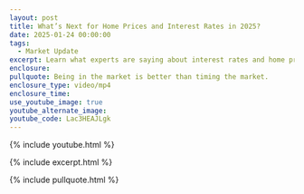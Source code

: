```yaml
---
layout: post
title: What’s Next for Home Prices and Interest Rates in 2025?
date: 2025-01-24 00:00:00
tags:
  - Market Update
excerpt: Learn what experts are saying about interest rates and home prices in 2025.
enclosure:
pullquote: Being in the market is better than timing the market.
enclosure_type: video/mp4
enclosure_time:
use_youtube_image: true
youtube_alternate_image:
youtube_code: Lac3HEAJLgk
---
```

{% include youtube.html %}

{% include excerpt.html %}

{% include pullquote.html %}